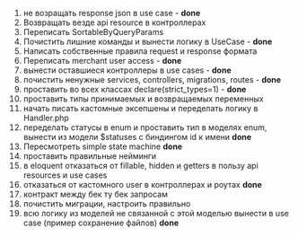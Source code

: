 1. не возращать response json в use case - **done**
2. Возвращать везде api resource в контроллерах
3. Переписать SortableByQueryParams
4. Почистить лишние команды и вынести логику в UseCase - **done**
5. Написать собственные правила request и response формата
6. Переписать merchant user access - **done**
7. вынести оставшиеся контроллеры в use cases - **done**
8. почистить ненужные services, controllers, migrations, routes - **done**
9. проставить во всех классах declare(strict_types=1) - **done**
10. проставить типы принимаемых и возвращаемых переменных
11. начать писать кастомные эксепшены и переделать логику в Handler.php
12. переделать статусы в enum и проставить тип в моделях enum, вынести из модели $statuses с биндингом id к имени **done**
13. Пересмотреть simple state machine **done**
14. проставить правильные нейминги
15. в eloquent отказаться от fillable, hidden и getters в пользу api resources и use cases
16. отказаться от кастомного user в контроллерах и роутах **done**
17. контракт между бек ту бек запросам
18. почистить миграции, настроить правильно
20. всю логику из моделей не связанной с этой моделью вынести в use case (пример сохранение файлов) **done**
